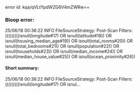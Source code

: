 error id: kqa/qVLtYpdWZG6V4mZWRw==
### Bloop error:

25/06/18 00:36:22 INFO FileSourceStrategy: Post-Scan Filters: (((((((((isnull(longitude#17) OR isnull(latitude#18)) OR isnull(housing_median_age#19)) OR isnull(total_rooms#20)) OR isnull(total_bedrooms#21)) OR isnull(population#22)) OR isnull(households#23)) OR isnull(median_income#24)) OR isnull(median_house_value#25)) OR isnull(ocean_proximity#26))
#### Short summary: 

25/06/18 00:36:22 INFO FileSourceStrategy: Post-Scan Filters: (((((((((isnull(longitude#17) OR isnul...